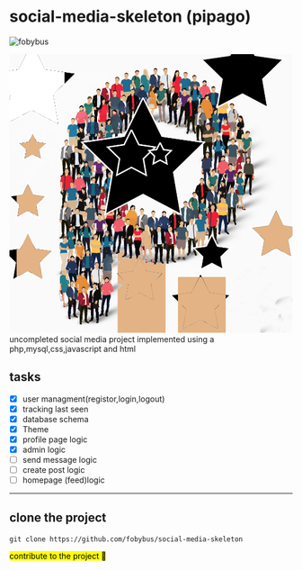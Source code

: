 # social-media-skeleton (**pipago**)
<p align="left"> <img src="https://komarev.com/ghpvc/?username=fobybussocialmedia&label=Profile%20views&color=0e75b6&style=flat" alt="fobybus" /> </p>


![pipago logo](image/peepa.png)
uncompleted social media project implemented using a php,mysql,css,javascript and html
## tasks 
- [x] user managment(registor,login,logout)
- [x] tracking last seen
- [x] database schema
- [x] Theme
- [x] profile page logic
- [x] admin logic
- [ ] send message logic
- [ ] create post logic
- [ ] homepage (feed)logic 
*****************
## clone the project 
```
git clone https://github.com/fobybus/social-media-skeleton
```
<mark>contribute to the project 🙏</mark>
